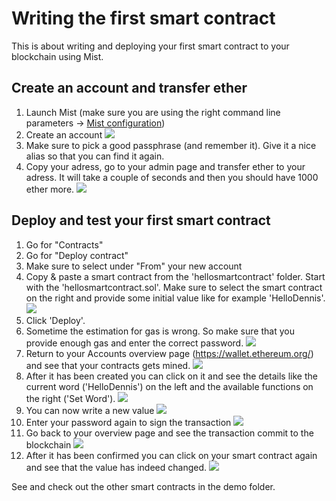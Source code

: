 # Writing the first smart contract

This is about writing and deploying your first smart contract to your blockchain using Mist.

## Create an account and transfer ether
1. Launch Mist (make sure you are using the right command line parameters -> [Mist configuration](DeveloperSetup.md))
2. Create an account
![](/img/2017-10-04-23-26-05.png)
3. Make sure to pick a good passphrase (and remember it). Give it a nice alias so that you can find it again.
4. Copy your adress, go to your admin page and transfer ether to your adress. It will take a couple of seconds and then you should have 1000 ether more.
![](/img/2017-10-04-23-31-34.png)

## Deploy and test your first smart contract
1. Go for "Contracts"
2. Go for "Deploy contract"
3. Make sure to select under "From" your new account  
4. Copy & paste a smart contract from the 'hellosmartcontract' folder. Start with the 'hellosmartcontract.sol'. Make sure to select the smart contract on the right and provide some initial value like for example 'HelloDennis'.
![](/img/2017-10-04-23-39-01.png)
5. Click 'Deploy'.
6. Sometime the estimation for gas is wrong. So make sure that you provide enough gas and enter the correct password.
![](/img/2017-10-04-23-43-30.png)
7. Return to your Accounts overview page (https://wallet.ethereum.org/) and see that your contracts gets mined.
![](/img/2017-10-04-23-45-09.png)
8. After it has been created you can click on it and see the details like the current word ('HelloDennis') on the left and the available functions on the right ('Set Word').
![](/img/2017-10-04-23-47-10.png)
9. You can now write a new value 
![](/img/2017-10-04-23-48-37.png)
10. Enter your password again to sign the transaction
![](/img/2017-10-04-23-49-43.png)
11. Go back to your overview page and see the transaction commit to the blockchain
![](/img/2017-10-04-23-50-50.png)
12. After it has been confirmed you can click on your smart contract again and see that the value has indeed changed.
![](/img/2017-10-04-23-52-04.png)

See and check out the other smart contracts in the demo folder.